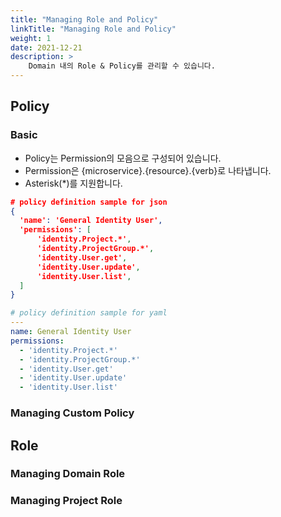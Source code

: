 ```yaml
---
title: "Managing Role and Policy"
linkTitle: "Managing Role and Policy"
weight: 1
date: 2021-12-21
description: >
    Domain 내의 Role & Policy를 관리할 수 있습니다.
---
```




## Policy

### Basic
- Policy는 Permission의 모음으로 구성되어 있습니다. 
- Permission은 {microservice}.{resource}.{verb}로 나타냅니다.
- Asterisk(*)를 지원합니다. 

~~~json
# policy definition sample for json 
{
  'name': 'General Identity User',
  'permissions': [
      'identity.Project.*',
      'identity.ProjectGroup.*',
      'identity.User.get',
      'identity.User.update',
      'identity.User.list',
  ]
}
~~~

~~~yaml
# policy definition sample for yaml
---
name: General Identity User
permissions: 
  - 'identity.Project.*'
  - 'identity.ProjectGroup.*'
  - 'identity.User.get'
  - 'identity.User.update'
  - 'identity.User.list'
~~~


### Managing Custom Policy










## Role



### Managing Domain Role





### Managing Project Role







